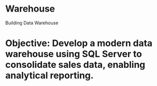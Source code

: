 # Warehouse

Building Data Warehouse

# Objective: Develop a modern data warehouse using SQL Server to consolidate sales data, enabling analytical reporting.
